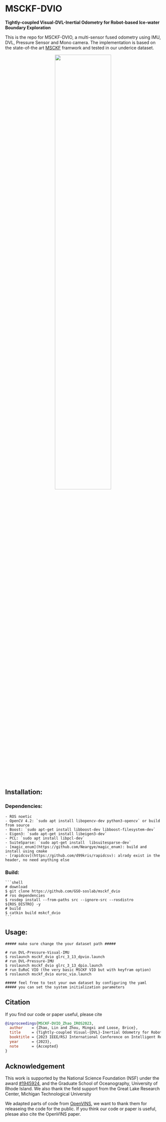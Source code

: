 # MSCKF-DVIO

**Tightly-coupled Visual-DVL-Inertial Odometry for Robot-based Ice-water Boundary Exploration**

This is the repo for MSCKF-DVIO, a multi-sensor fused odometry using IMU, DVL, Pressure Sensor and Mono camera. The implementation is based on the state-of-the art [MSCKF](https://ieeexplore.ieee.org/document/4209642) framwork and tested in our underice dataset.

<p align="center">
  <img src="./media/glrc_3_13.gif" width="60%" />
</p>

## Installation: 

  ### Dependencies: 
    - ROS noetic
    - OpenCV 4.2: `sudo apt install libopencv-dev python3-opencv` or build from source
    - Boost: `sudo apt-get install libboost-dev libboost-filesystem-dev`
    - Eigen3: `sudo apt-get install libeigen3-dev`
    - PCL: `sudo apt install libpcl-dev`
    - SuiteSparse: `sudo apt-get install  libsuitesparse-dev`
    - [magic_enum](https://github.com/Neargye/magic_enum): build and install using cmake
    - [rapidcsv](https://github.com/d99kris/rapidcsv): alrady exist in the header, no need anything else

  ### Build:
    ```shell
    # download
    $ git clone https://github.com/GSO-soslab/msckf_dvio
    # ros dependencies
    $ rosdep install --from-paths src --ignore-src --rosdistro ${ROS_DISTRO} -y
    # build
    $ catkin build mskcf_dvio
    ```

## Usage: 
  ```shell
  ##### make sure change the your dataset path #####
  
  # run DVL-Pressure-Visual-IMU
  $ roslaunch msckf_dvio glrc_3_13_dpvio.launch
  # run DVL-Pressure-IMU
  $ roslaunch msckf_dvio glrc_3_13_dpio.launch
  # run EuRoC VIO (the very basic MSCKF VIO but with keyfram option)
  $ roslaunch msckf_dvio euroc_vio.launch

  ##### feel free to test your own dataset by configuring the yaml
  ##### you can set the system initialization parameters
  ```

## Citation
If you find our code or paper useful, please cite

```bibtex
@inproceedings{MSCKF-DVIO_Zhao_IROS2023,
  author    = {Zhao, Lin and Zhou, Mingxi and Loose, Brice},
  title     = {Tightly-coupled Visual-{DVL}-Inertial Odometry for Robot-based Ice-water Boundary Exploration},
  booktitle = {2023 IEEE/RSJ International Conference on Intelligent Robots and Systems (IROS)},
  year      = {2023},
  note      = {Accepted}
}
```

## Acknowledgement

This work is supported by the National Science Foundation (NSF) under the award [#1945924](https://www.nsf.gov/awardsearch/showAward?AWD_ID=1945924), and the Graduate School of Oceanography, University of Rhode Island. We also thank the field support from the Great Lake Research Center, Michigan Technological University

We adapted parts of code from [OpenVINS](https://github.com/rpng/open_vins), we want to thank them for releaseing the code for the public. If you think our code or paper is useful, plesae also cite the OpenVINS paper.